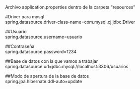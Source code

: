 Archivo application.properties dentro de la carpeta "resources"

#Driver para mysql  
spring.datasource.driver-class-name=com.mysql.cj.jdbc.Driver

##Usuario  
spring.datasource.username=usuario

##Contraseña  
spring.datasource.password=1234

##Base de datos con la que vamos a trabajar  
spring.datasource.url=jdbc:mysql://localhost:3306/usuarios

##Modo de apertura de la base de datos  
spring.jpa.hibernate.ddl-auto=update

